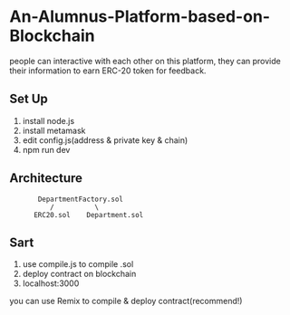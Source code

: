 # An-Alumnus-Platform-based-on-Blockchain
people can interactive with each other on this platform, they can provide their information to earn
ERC-20 token for feedback.

Set Up
------
1. install node.js
2. install metamask
3. edit config.js(address & private key & chain)
4. npm run dev

Architecture
-----
           DepartmentFactory.sol
              /          \
          ERC20.sol    Department.sol
          
Sart
----

1. use compile.js to compile .sol
2. deploy contract on blockchain
3. localhost:3000

you can use Remix to compile & deploy contract(recommend!)

